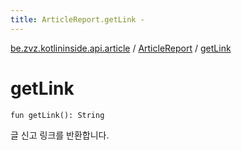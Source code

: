 ```yaml
---
title: ArticleReport.getLink - 
---
```


[be.zvz.kotlininside.api.article](../index.html) / [ArticleReport](index.html) / [getLink](./get-link.html)

# getLink

`fun getLink(): String`

글 신고 링크를 반환합니다.


